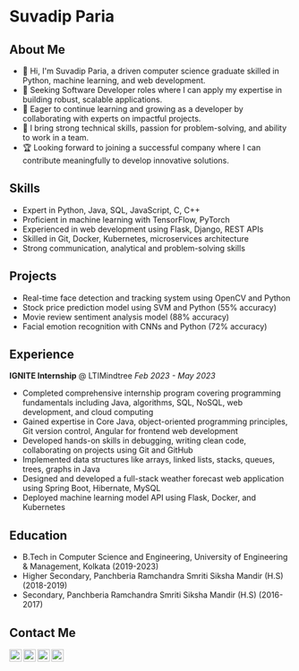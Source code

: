 # Suvadip Paria

## About Me

- 👋 Hi, I'm Suvadip Paria, a driven computer science graduate skilled in Python, machine learning, and web development. 
- 👀 Seeking Software Developer roles where I can apply my expertise in building robust, scalable applications.
- 🌱 Eager to continue learning and growing as a developer by collaborating with experts on impactful projects. 
- 💞️ I bring strong technical skills, passion for problem-solving, and ability to work in a team. 
- 🏆 Looking forward to joining a successful company where I can contribute meaningfully to develop innovative solutions.

## Skills

- Expert in Python, Java, SQL, JavaScript, C, C++
- Proficient in machine learning with TensorFlow, PyTorch   
- Experienced in web development using Flask, Django, REST APIs 
- Skilled in Git, Docker, Kubernetes, microservices architecture
- Strong communication, analytical and problem-solving skills

## Projects

- Real-time face detection and tracking system using OpenCV and Python
- Stock price prediction model using SVM and Python (55% accuracy)   
- Movie review sentiment analysis model (88% accuracy)
- Facial emotion recognition with CNNs and Python (72% accuracy)

## Experience  

**IGNITE Internship** @ LTIMindtree
_Feb 2023 - May 2023_

- Completed comprehensive internship program covering programming fundamentals including Java, algorithms, SQL, NoSQL, web development, and cloud computing
- Gained expertise in Core Java, object-oriented programming principles, Git version control, Angular for frontend web development  
- Developed hands-on skills in debugging, writing clean code, collaborating on projects using Git and GitHub
- Implemented data structures like arrays, linked lists, stacks, queues, trees, graphs in Java
- Designed and developed a full-stack weather forecast web application using Spring Boot, Hibernate, MySQL
- Deployed machine learning model API using Flask, Docker, and Kubernetes

## Education

- B.Tech in Computer Science and Engineering, University of Engineering & Management, Kolkata (2019-2023)
- Higher Secondary, Panchberia Ramchandra Smriti Siksha Mandir (H.S) (2018-2019)    
- Secondary, Panchberia Ramchandra Smriti Siksha Mandir (H.S) (2016-2017)

## Contact Me 

[<img src="https://cdn.jsdelivr.net/npm/simple-icons@v3/icons/linkedin.svg" width="22px" align="left">](https://www.linkedin.com/in/s21v1d9p/)

[<img src="https://cdn.jsdelivr.net/npm/simple-icons@v3/icons/twitter.svg" width="22px" align="left">](https://twitter.com/s21v1d9p)

[<img src="https://cdn.jsdelivr.net/npm/simple-icons@v3/icons/gmail.svg" width="22px" align="left">](mailto:pariasuvadip3@gmail.com)

[<img src="https://cdn.jsdelivr.net/npm/simple-icons@v3/icons/github.svg" width="22px" align="left">](https://s21v1d9p.github.io/)
